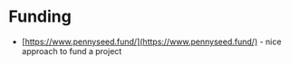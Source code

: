 # Funding

- [https://www.pennyseed.fund/](https://www.pennyseed.fund/) - nice approach to fund a project
